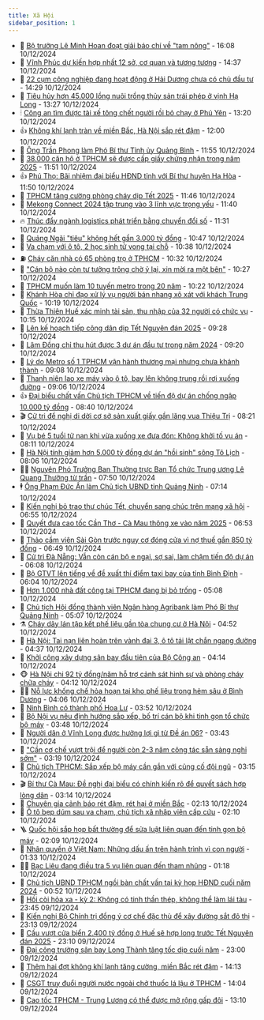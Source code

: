 ```yaml
---
title: Xã Hội
sidebar_position: 1
---
```


<!-- dantri-xa-hoi:START -->
- 🫣 [Bộ trưởng Lê Minh Hoan đoạt giải báo chí về &quot;tam nông&quot;](https://dantri.com.vn/xa-hoi/bo-truong-le-minh-hoan-doat-giai-bao-chi-ve-tam-nong-20241210225315200.htm) - 16:08 10/12/2024
- 💼 [Vĩnh Phúc dự kiến hợp nhất 12 sở, cơ quan và tương tương](https://dantri.com.vn/xa-hoi/vinh-phuc-du-kien-hop-nhat-12-so-co-quan-va-tuong-tuong-20241210212039528.htm) - 14:37 10/12/2024
- 🎊 [22 cụm công nghiệp đang hoạt động ở Hải Dương chưa có chủ đầu tư](https://dantri.com.vn/xa-hoi/22-cum-cong-nghiep-dang-hoat-dong-o-hai-duong-chua-co-chu-dau-tu-20241210211548669.htm) - 14:29 10/12/2024
- 🙉 [Tiêu hủy hơn 45.000 lồng nuôi trồng thủy sản trái phép ở vịnh Hạ Long](https://dantri.com.vn/xa-hoi/tieu-huy-hon-45000-long-nuoi-trong-thuy-san-trai-phep-o-vinh-ha-long-20241210201001301.htm) - 13:27 10/12/2024
- 🕯 [Công an tìm được tài xế tông chết người rồi bỏ chạy ở Phú Yên](https://dantri.com.vn/xa-hoi/cong-an-tim-duoc-tai-xe-tong-chet-nguoi-roi-bo-chay-o-phu-yen-20241210195657710.htm) - 13:20 10/12/2024
- 👍 [Không khí lạnh tràn về miền Bắc, Hà Nội sắp rét đậm](https://dantri.com.vn/xa-hoi/khong-khi-lanh-tran-ve-mien-bac-ha-noi-sap-ret-dam-20241210182527233.htm) - 12:00 10/12/2024
- 🤖 [Ông Trần Phong làm Phó Bí thư Tỉnh ủy Quảng Bình](https://dantri.com.vn/xa-hoi/ong-tran-phong-lam-pho-bi-thu-tinh-uy-quang-binh-20241210183621860.htm) - 11:55 10/12/2024
- 🙉 [38.000 căn hộ ở TPHCM sẽ được cấp giấy chứng nhận trong năm 2025](https://dantri.com.vn/xa-hoi/38000-can-ho-o-tphcm-se-duoc-cap-giay-chung-nhan-trong-nam-2025-20241210184020290.htm) - 11:51 10/12/2024
- 👍 [Phú Thọ: Bãi nhiệm đại biểu HĐND tỉnh với Bí thư huyện Hạ Hòa](https://dantri.com.vn/xa-hoi/phu-tho-bai-nhiem-dai-bieu-hdnd-tinh-voi-bi-thu-huyen-ha-hoa-20241210183655521.htm) - 11:50 10/12/2024
- 🗽 [TPHCM tăng cường phòng cháy dịp Tết 2025](https://dantri.com.vn/xa-hoi/tphcm-tang-cuong-phong-chay-dip-tet-2025-20241210181146756.htm) - 11:46 10/12/2024
- 🗽 [Mekong Connect 2024 tập trung vào 3 lĩnh vực trọng yếu](https://dantri.com.vn/xa-hoi/mekong-connect-2024-tap-trung-vao-3-linh-vuc-trong-yeu-20241210161711684.htm) - 11:40 10/12/2024
- 🔥 [Thúc đẩy ngành logistics phát triển bằng chuyển đổi số](https://dantri.com.vn/xa-hoi/thuc-day-nganh-logistics-phat-trien-bang-chuyen-doi-so-20241210175323771.htm) - 11:31 10/12/2024
- 🦒 [Quảng Ngãi &quot;tiêu&quot; không hết gần 3.000 tỷ đồng](https://dantri.com.vn/xa-hoi/quang-ngai-tieu-khong-het-gan-3000-ty-dong-20241210154955905.htm) - 10:47 10/12/2024
- 🧐 [Va chạm với ô tô, 2 học sinh tử vong tại chỗ](https://dantri.com.vn/xa-hoi/va-cham-voi-o-to-2-hoc-sinh-tu-vong-tai-cho-20241210173005877.htm) - 10:38 10/12/2024
- ⛽️ [Cháy căn nhà có 65 phòng trọ ở TPHCM](https://dantri.com.vn/xa-hoi/chay-can-nha-co-65-phong-tro-o-tphcm-20241210172145873.htm) - 10:32 10/12/2024
- 🚀 [&quot;Cán bộ nào còn tư tưởng trông chờ ỷ lại, xin mời ra một bên&quot;](https://dantri.com.vn/xa-hoi/can-bo-nao-con-tu-tuong-trong-cho-y-lai-xin-moi-ra-mot-ben-20241210155907726.htm) - 10:27 10/12/2024
- 🦒 [TPHCM muốn làm 10 tuyến metro trong 20 năm](https://dantri.com.vn/xa-hoi/tphcm-muon-lam-10-tuyen-metro-trong-20-nam-20241210170945013.htm) - 10:22 10/12/2024
- 🦅 [Khánh Hòa chỉ đạo xử lý vụ người bán nhang xô xát với khách Trung Quốc](https://dantri.com.vn/xa-hoi/khanh-hoa-chi-dao-xu-ly-vu-nguoi-ban-nhang-xo-xat-voi-khach-trung-quoc-20241210161723377.htm) - 10:19 10/12/2024
- 🚀 [Thừa Thiên Huế xác minh tài sản, thu nhập của 32 người có chức vụ](https://dantri.com.vn/xa-hoi/thua-thien-hue-xac-minh-tai-san-thu-nhap-cua-32-nguoi-co-chuc-vu-20241210154123375.htm) - 10:15 10/12/2024
- 🦅 [Lên kế hoạch tiếp công dân dịp Tết Nguyên đán 2025](https://dantri.com.vn/xa-hoi/len-ke-hoach-tiep-cong-dan-dip-tet-nguyen-dan-2025-20241210153331347.htm) - 09:28 10/12/2024
- 🤠 [Lâm Đồng chỉ thu hút được 3 dự án đầu tư trong năm 2024](https://dantri.com.vn/xa-hoi/lam-dong-chi-thu-hut-duoc-3-du-an-dau-tu-trong-nam-2024-20241210153025903.htm) - 09:20 10/12/2024
- 💄 [Lý do Metro số 1 TPHCM vận hành thương mại nhưng chưa khánh thành](https://dantri.com.vn/xa-hoi/ly-do-metro-so-1-tphcm-van-hanh-thuong-mai-nhung-chua-khanh-thanh-20241210160402856.htm) - 09:08 10/12/2024
- 🥷 [Thanh niên lao xe máy vào ô tô, bay lên không trung rồi rơi xuống đường](https://dantri.com.vn/xa-hoi/thanh-nien-lao-xe-may-vao-o-to-bay-len-khong-trung-roi-roi-xuong-duong-20241210145047283.htm) - 09:06 10/12/2024
- 👍 [Đại biểu chất vấn Chủ tịch TPHCM về tiến độ dự án chống ngập 10.000 tỷ đồng](https://dantri.com.vn/xa-hoi/dai-bieu-chat-van-chu-tich-tphcm-ve-tien-do-du-an-chong-ngap-10000-ty-dong-20241210153629402.htm) - 08:40 10/12/2024
- 🎬 [Cử tri đề nghị di dời cơ sở sản xuất giấy gần lăng vua Thiệu Trị](https://dantri.com.vn/xa-hoi/cu-tri-de-nghi-di-doi-co-so-san-xuat-giay-gan-lang-vua-thieu-tri-20241210133914388.htm) - 08:21 10/12/2024
- 🦒 [Vụ bé 5 tuổi tử nạn khi vừa xuống xe đưa đón: Không khởi tố vụ án](https://dantri.com.vn/xa-hoi/vu-be-5-tuoi-tu-nan-khi-vua-xuong-xe-dua-don-khong-khoi-to-vu-an-20241210135120762.htm) - 08:11 10/12/2024
- 🌊 [Hà Nội tính giảm hơn 5.000 tỷ đồng dự án &quot;hồi sinh&quot; sông Tô Lịch](https://dantri.com.vn/xa-hoi/ha-noi-tinh-giam-hon-5000-ty-dong-du-an-hoi-sinh-song-to-lich-20241210144402579.htm) - 08:06 10/12/2024
- 🧑‍💻 [Nguyên Phó Trưởng Ban Thường trực Ban Tổ chức Trung ương Lê Quang Thưởng từ trần](https://dantri.com.vn/xa-hoi/nguyen-pho-truong-ban-thuong-truc-ban-to-chuc-trung-uong-le-quang-thuong-tu-tran-20241210145001923.htm) - 07:50 10/12/2024
- 🕴 [Ông Phạm Đức Ấn làm Chủ tịch UBND tỉnh Quảng Ninh](https://dantri.com.vn/xa-hoi/ong-pham-duc-an-lam-chu-tich-ubnd-tinh-quang-ninh-20241210140329493.htm) - 07:14 10/12/2024
- 🤔 [Kiến nghị bỏ trao thư chúc Tết, chuyển sang chúc trên mạng xã hội](https://dantri.com.vn/xa-hoi/kien-nghi-bo-trao-thu-chuc-tet-chuyen-sang-chuc-tren-mang-xa-hoi-20241210114317275.htm) - 06:55 10/12/2024
- 💄 [Quyết đưa cao tốc Cần Thơ - Cà Mau thông xe vào năm 2025](https://dantri.com.vn/xa-hoi/quyet-dua-cao-toc-can-tho-ca-mau-thong-xe-vao-nam-2025-20241210132513534.htm) - 06:53 10/12/2024
- 🧠 [Thảo cầm viên Sài Gòn trước nguy cơ đóng cửa vì nợ thuế gần 850 tỷ đồng](https://dantri.com.vn/xa-hoi/thao-cam-vien-sai-gon-truoc-nguy-co-dong-cua-vi-no-thue-gan-850-ty-dong-20241210132109263.htm) - 06:49 10/12/2024
- 🦣 [Cử tri Đà Nẵng: Vẫn còn cán bộ e ngại, sợ sai, làm chậm tiến độ dự án](https://dantri.com.vn/xa-hoi/cu-tri-da-nang-van-con-can-bo-e-ngai-so-sai-lam-cham-tien-do-du-an-20241210121318443.htm) - 06:08 10/12/2024
- 💫 [Bộ GTVT lên tiếng về đề xuất thí điểm taxi bay của tỉnh Bình Định](https://dantri.com.vn/xa-hoi/bo-gtvt-len-tieng-ve-de-xuat-thi-diem-taxi-bay-cua-tinh-binh-dinh-20241210124514538.htm) - 06:04 10/12/2024
- 🚀 [Hơn 1.000 nhà đất công tại TPHCM đang bị bỏ trống](https://dantri.com.vn/xa-hoi/hon-1000-nha-dat-cong-tai-tphcm-dang-bi-bo-trong-20241210115049111.htm) - 05:08 10/12/2024
- 🤔 [Chủ tịch Hội đồng thành viên Ngân hàng Agribank làm Phó Bí thư Quảng Ninh](https://dantri.com.vn/xa-hoi/chu-tich-hoi-dong-thanh-vien-ngan-hang-agribank-lam-pho-bi-thu-quang-ninh-20241210120046813.htm) - 05:07 10/12/2024
- ⚗️ [Cháy dãy lán tập kết phế liệu gần tòa chung cư ở Hà Nội](https://dantri.com.vn/xa-hoi/chay-day-lan-tap-ket-phe-lieu-gan-toa-chung-cu-o-ha-noi-20241210115001694.htm) - 04:52 10/12/2024
- 🫶 [Hà Nội: Tai nạn liên hoàn trên vành đai 3, ô tô tải lật chắn ngang đường](https://dantri.com.vn/xa-hoi/ha-noi-tai-nan-lien-hoan-tren-vanh-dai-3-o-to-tai-lat-chan-ngang-duong-20241210113000705.htm) - 04:37 10/12/2024
- 🌮 [Khởi công xây dựng sân bay đầu tiên của Bộ Công an](https://dantri.com.vn/xa-hoi/khoi-cong-xay-dung-san-bay-dau-tien-cua-bo-cong-an-20241210110926333.htm) - 04:14 10/12/2024
- 🐵 [Hà Nội chi 92 tỷ đồng/năm hỗ trợ cảnh sát hình sự và phòng cháy chữa cháy](https://dantri.com.vn/xa-hoi/ha-noi-chi-92-ty-dongnam-ho-tro-canh-sat-hinh-su-va-phong-chay-chua-chay-20241210105238737.htm) - 04:12 10/12/2024
- 🧑‍🏫 [Nỗ lực khống chế hỏa hoạn tại kho phế liệu trong hẻm sâu ở Bình Dương](https://dantri.com.vn/xa-hoi/no-luc-khong-che-hoa-hoan-tai-kho-phe-lieu-trong-hem-sau-o-binh-duong-20241210110224515.htm) - 04:06 10/12/2024
- 💫 [Ninh Bình có thành phố Hoa Lư](https://dantri.com.vn/xa-hoi/ninh-binh-co-thanh-pho-hoa-lu-20241210104512291.htm) - 03:52 10/12/2024
- 🦩 [Bộ Nội vụ nêu định hướng sắp xếp, bố trí cán bộ khi tinh gọn tổ chức bộ máy](https://dantri.com.vn/xa-hoi/bo-noi-vu-neu-dinh-huong-sap-xep-bo-tri-can-bo-khi-tinh-gon-to-chuc-bo-may-20241210104344149.htm) - 03:48 10/12/2024
- 🦄 [Người dân ở Vĩnh Long được hưởng lợi gì từ Đề án 06?](https://dantri.com.vn/xa-hoi/nguoi-dan-o-vinh-long-duoc-huong-loi-gi-tu-de-an-06-20241209165432599.htm) - 03:43 10/12/2024
- 💂 [&quot;Cần cơ chế vượt trội để người còn 2-3 năm công tác sẵn sàng nghỉ sớm&quot;](https://dantri.com.vn/xa-hoi/can-co-che-vuot-troi-de-nguoi-con-2-3-nam-cong-tac-san-sang-nghi-som-20241210095424035.htm) - 03:19 10/12/2024
- 💄 [Chủ tịch TPHCM: Sắp xếp bộ máy cần gắn với củng cố đội ngũ](https://dantri.com.vn/xa-hoi/chu-tich-tphcm-sap-xep-bo-may-can-gan-voi-cung-co-doi-ngu-20241206114447321.htm) - 03:15 10/12/2024
- 🎬 [Bí thư Cà Mau: Đề nghị đại biểu có chính kiến rõ để quyết sách hợp lòng dân](https://dantri.com.vn/xa-hoi/bi-thu-ca-mau-de-nghi-dai-bieu-co-chinh-kien-ro-de-quyet-sach-hop-long-dan-20241210092432488.htm) - 03:14 10/12/2024
- 👀 [Chuyên gia cảnh báo rét đậm, rét hại ở miền Bắc](https://dantri.com.vn/xa-hoi/chuyen-gia-canh-bao-ret-dam-ret-hai-o-mien-bac-20241210090834144.htm) - 02:13 10/12/2024
- 💃 [Ô tô bẹp dúm sau va chạm, chủ tịch xã nhập viện cấp cứu](https://dantri.com.vn/xa-hoi/o-to-bep-dum-sau-va-cham-chu-tich-xa-nhap-vien-cap-cuu-20241210083507664.htm) - 02:10 10/12/2024
- 🪜 [Quốc hội sắp họp bất thường để sửa luật liên quan đến tinh gọn bộ máy](https://dantri.com.vn/xa-hoi/quoc-hoi-sap-hop-bat-thuong-de-sua-luat-lien-quan-den-tinh-gon-bo-may-20241210090614653.htm) - 02:09 10/12/2024
- 📝 [Nhân quyền ở Việt Nam: Những dấu ấn trên hành trình vì con người](https://dantri.com.vn/xa-hoi/nhan-quyen-o-viet-nam-nhung-dau-an-tren-hanh-trinh-vi-con-nguoi-20241210083336308.htm) - 01:33 10/12/2024
- 🧑‍💻 [Bạc Liêu đang điều tra 5 vụ liên quan đến tham nhũng](https://dantri.com.vn/xa-hoi/bac-lieu-dang-dieu-tra-5-vu-lien-quan-den-tham-nhung-20241209164431439.htm) - 01:18 10/12/2024
- 👺 [Chủ tịch UBND TPHCM ngồi bàn chất vấn tại kỳ họp HĐND cuối năm 2024](https://dantri.com.vn/xa-hoi/chu-tich-ubnd-tphcm-ngoi-ban-chat-van-tai-ky-hop-hdnd-cuoi-nam-2024-20241210074529749.htm) - 00:52 10/12/2024
- 🌮 [Hồi còi hỏa xa - kỳ 2:  Không có tinh thần thép, không thể làm lái tàu](https://dantri.com.vn/xa-hoi/hoi-coi-hoa-xa-ky-2-khong-co-tinh-than-thep-khong-the-lam-lai-tau-20241209181815631.htm) - 23:45 09/12/2024
- 🤭 [Kiến nghị Bộ Chính trị đồng ý cơ chế đặc thù để xây đường sắt đô thị](https://dantri.com.vn/xa-hoi/kien-nghi-bo-chinh-tri-dong-y-co-che-dac-thu-de-xay-duong-sat-do-thi-20241209214610604.htm) - 23:13 09/12/2024
- 💪 [Cầu vượt cửa biển 2.400 tỷ đồng ở Huế sẽ hợp long trước Tết Nguyên đán 2025](https://dantri.com.vn/xa-hoi/cau-vuot-cua-bien-2400-ty-dong-o-hue-se-hop-long-truoc-tet-nguyen-dan-2025-20241209112113156.htm) - 23:10 09/12/2024
- 🧰 [Đại công trường sân bay Long Thành tăng tốc dịp cuối năm](https://dantri.com.vn/xa-hoi/dai-cong-truong-san-bay-long-thanh-tang-toc-dip-cuoi-nam-20241209151232789.htm) - 23:00 09/12/2024
- 🤡 [Thêm hai đợt không khí lạnh tăng cường, miền Bắc rét đậm](https://dantri.com.vn/xa-hoi/them-hai-dot-khong-khi-lanh-tang-cuong-mien-bac-ret-dam-20241209210010233.htm) - 14:13 09/12/2024
- 🦆 [CSGT truy đuổi người nước ngoài chở thuốc lá lậu ở TPHCM](https://dantri.com.vn/xa-hoi/csgt-truy-duoi-nguoi-nuoc-ngoai-cho-thuoc-la-lau-o-tphcm-20241209203656581.htm) - 14:04 09/12/2024
- 🦍 [Cao tốc TPHCM - Trung Lương có thể được mở rộng gấp đôi](https://dantri.com.vn/xa-hoi/cao-toc-tphcm-trung-luong-co-the-duoc-mo-rong-gap-doi-20241209193503300.htm) - 13:10 09/12/2024<!-- dantri-xa-hoi:END -->
